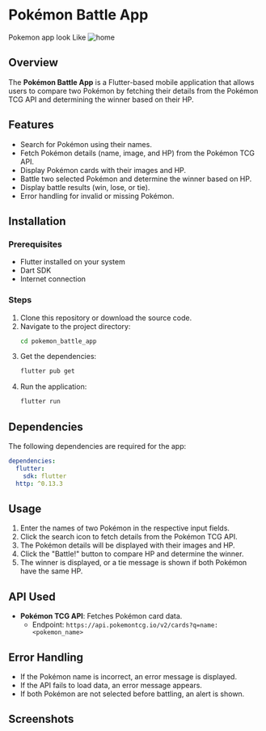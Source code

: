 # Pokémon Battle App
Pokemon app look Like 
![home](./assets/image1.png)

## Overview
The **Pokémon Battle App** is a Flutter-based mobile application that allows users to compare two Pokémon by fetching their details from the Pokémon TCG API and determining the winner based on their HP.

## Features
- Search for Pokémon using their names.
- Fetch Pokémon details (name, image, and HP) from the Pokémon TCG API.
- Display Pokémon cards with their images and HP.
- Battle two selected Pokémon and determine the winner based on HP.
- Display battle results (win, lose, or tie).
- Error handling for invalid or missing Pokémon.

## Installation
### Prerequisites
- Flutter installed on your system
- Dart SDK
- Internet connection

### Steps
1. Clone this repository or download the source code.
2. Navigate to the project directory:
   ```sh
   cd pokemon_battle_app
   ```
3. Get the dependencies:
   ```sh
   flutter pub get
   ```
4. Run the application:
   ```sh
   flutter run
   ```

## Dependencies
The following dependencies are required for the app:
```yaml
dependencies:
  flutter:
    sdk: flutter
  http: ^0.13.3
```

## Usage
1. Enter the names of two Pokémon in the respective input fields.
2. Click the search icon to fetch details from the Pokémon TCG API.
3. The Pokémon details will be displayed with their images and HP.
4. Click the "Battle!" button to compare HP and determine the winner.
5. The winner is displayed, or a tie message is shown if both Pokémon have the same HP.

## API Used
- **Pokémon TCG API**: Fetches Pokémon card data.
  - Endpoint: `https://api.pokemontcg.io/v2/cards?q=name:<pokemon_name>`

## Error Handling
- If the Pokémon name is incorrect, an error message is displayed.
- If the API fails to load data, an error message appears.
- If both Pokémon are not selected before battling, an alert is shown.

## Screenshots
 

  

